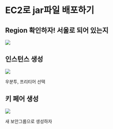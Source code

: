 # EC2로 jar파일 배포하기

## Region 확인하자! 서울로 되어 있는지
![](https://i.imgur.com/da4WRU6.png)

## 인스턴스 생성
![](https://i.imgur.com/tKZqQ60.png)

우분투, 프리티어 선택

## 키 페어 생성
![](https://i.imgur.com/9dLmxeA.png)

새 보안그룹으로 생성하자
